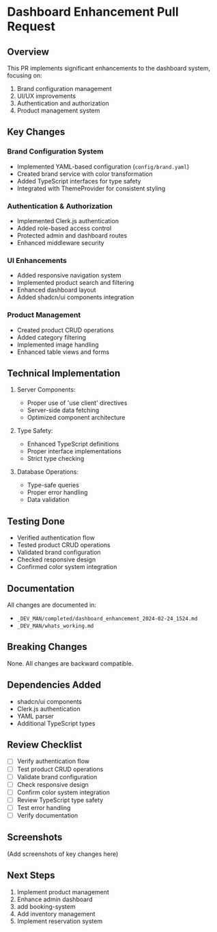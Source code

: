 # Dashboard Enhancement Pull Request

## Overview
This PR implements significant enhancements to the dashboard system, focusing on:
1. Brand configuration management
2. UI/UX improvements
3. Authentication and authorization
4. Product management system

## Key Changes

### Brand Configuration System
- Implemented YAML-based configuration (`config/brand.yaml`)
- Created brand service with color transformation
- Added TypeScript interfaces for type safety
- Integrated with ThemeProvider for consistent styling

### Authentication & Authorization
- Implemented Clerk.js authentication
- Added role-based access control
- Protected admin and dashboard routes
- Enhanced middleware security

### UI Enhancements
- Added responsive navigation system
- Implemented product search and filtering
- Enhanced dashboard layout
- Added shadcn/ui components integration

### Product Management
- Created product CRUD operations
- Added category filtering
- Implemented image handling
- Enhanced table views and forms

## Technical Implementation
1. Server Components:
   - Proper use of 'use client' directives
   - Server-side data fetching
   - Optimized component architecture

2. Type Safety:
   - Enhanced TypeScript definitions
   - Proper interface implementations
   - Strict type checking

3. Database Operations:
   - Type-safe queries
   - Proper error handling
   - Data validation

## Testing Done
- Verified authentication flow
- Tested product CRUD operations
- Validated brand configuration
- Checked responsive design
- Confirmed color system integration

## Documentation
All changes are documented in:
- `_DEV_MAN/completed/dashboard_enhancement_2024-02-24_1524.md`
- `_DEV_MAN/whats_working.md`

## Breaking Changes
None. All changes are backward compatible.

## Dependencies Added
- shadcn/ui components
- Clerk.js authentication
- YAML parser
- Additional TypeScript types

## Review Checklist
- [ ] Verify authentication flow
- [ ] Test product CRUD operations
- [ ] Validate brand configuration
- [ ] Check responsive design
- [ ] Confirm color system integration
- [ ] Review TypeScript type safety
- [ ] Test error handling
- [ ] Verify documentation

## Screenshots
(Add screenshots of key changes here)

## Next Steps
1. Implement product management
2. Enhance admin dashboard
3. add booking-system
4. Add inventory management
5. Implement reservation system
